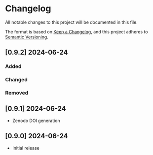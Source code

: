 # Changelog

All notable changes to this project will be documented in this file.

The format is based on [Keep a Changelog](https://keepachangelog.com/en/1.0.0/),
and this project adheres to [Semantic Versioning](https://semver.org/spec/v2.0.0.html).

## [0.9.2] 2024-06-24

### Added

### Changed

### Removed


## [0.9.1] 2024-06-24

* Zenodo DOI generation

## [0.9.0] 2024-06-24

* Initial release

